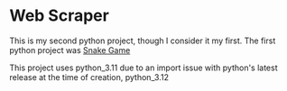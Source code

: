 # Web Scraper

This is my second python project, though I consider it my first.  The first python project was [Snake Game](https://github.com/davidbarrette00/snake)

This project uses python_3.11 due to an import issue with python's latest release at the time of creation, python_3.12 